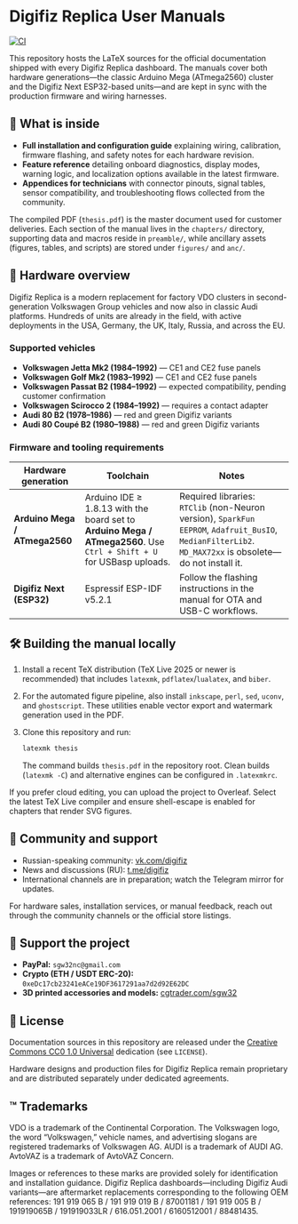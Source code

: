 # Digifiz Replica User Manuals

[![CI](https://github.com/Sgw32/DR_UserManuals/actions/workflows/main.yml/badge.svg)](https://github.com/Sgw32/DR_UserManuals/actions/workflows/main.yml)

This repository hosts the LaTeX sources for the official documentation shipped with every Digifiz Replica dashboard.  The manuals cover both hardware generations—the classic Arduino Mega (ATmega2560) cluster and the Digifiz Next ESP32-based units—and are kept in sync with the production firmware and wiring harnesses.

## 📘 What is inside

- **Full installation and configuration guide** explaining wiring, calibration, firmware flashing, and safety notes for each hardware revision.
- **Feature reference** detailing onboard diagnostics, display modes, warning logic, and localization options available in the latest firmware.
- **Appendices for technicians** with connector pinouts, signal tables, sensor compatibility, and troubleshooting flows collected from the community.

The compiled PDF (`thesis.pdf`) is the master document used for customer deliveries.  Each section of the manual lives in the `chapters/` directory, supporting data and macros reside in `preamble/`, while ancillary assets (figures, tables, and scripts) are stored under `figures/` and `anc/`.

## 🚗 Hardware overview

Digifiz Replica is a modern replacement for factory VDO clusters in second-generation Volkswagen Group vehicles and now also in classic Audi platforms.  Hundreds of units are already in the field, with active deployments in the USA, Germany, the UK, Italy, Russia, and across the EU.

### Supported vehicles

- **Volkswagen Jetta Mk2 (1984–1992)** — CE1 and CE2 fuse panels
- **Volkswagen Golf Mk2 (1983–1992)** — CE1 and CE2 fuse panels
- **Volkswagen Passat B2 (1984–1992)** — expected compatibility, pending customer confirmation
- **Volkswagen Scirocco 2 (1984–1992)** — requires a contact adapter
- **Audi 80 B2 (1978–1986)** — red and green Digifiz variants
- **Audi 80 Coupé B2 (1980–1988)** — red and green Digifiz variants

### Firmware and tooling requirements

| Hardware generation | Toolchain | Notes |
| --- | --- | --- |
| **Arduino Mega / ATmega2560** | Arduino IDE ≥ 1.8.13 with the board set to **Arduino Mega / ATmega2560**. Use `Ctrl + Shift + U` for USBasp uploads. | Required libraries: `RTClib` (non-Neuron version), `SparkFun EEPROM`, `Adafruit_BusIO`, `MedianFilterLib2`.  `MD_MAX72xx` is obsolete—do not install it. |
| **Digifiz Next (ESP32)** | Espressif ESP-IDF v5.2.1 | Follow the flashing instructions in the manual for OTA and USB-C workflows. |

## 🛠️ Building the manual locally

1. Install a recent TeX distribution (TeX Live 2025 or newer is recommended) that includes `latexmk`, `pdflatex`/`lualatex`, and `biber`.
2. For the automated figure pipeline, also install `inkscape`, `perl`, `sed`, `uconv`, and `ghostscript`.  These utilities enable vector export and watermark generation used in the PDF.
3. Clone this repository and run:

   ```sh
   latexmk thesis
   ```

   The command builds `thesis.pdf` in the repository root.  Clean builds (`latexmk -C`) and alternative engines can be configured in `.latexmkrc`.

If you prefer cloud editing, you can upload the project to Overleaf.  Select the latest TeX Live compiler and ensure shell-escape is enabled for chapters that render SVG figures.

## 🤝 Community and support

- Russian-speaking community: [vk.com/digifiz](https://vk.com/digifiz)
- News and discussions (RU): [t.me/digifiz](https://t.me/digifiz)
- International channels are in preparation; watch the Telegram mirror for updates.

For hardware sales, installation services, or manual feedback, reach out through the community channels or the official store listings.

## 💖 Support the project

- **PayPal:** `sgw32nc@gmail.com`
- **Crypto (ETH / USDT ERC-20):** `0xeDc17cb23241eACe19DF3617291aa7d2d92E62DC`
- **3D printed accessories and models:** [cgtrader.com/sgw32](https://www.cgtrader.com/sgw32)

## 🧾 License

Documentation sources in this repository are released under the [Creative Commons CC0 1.0 Universal](https://creativecommons.org/publicdomain/zero/1.0/) dedication (see `LICENSE`).

Hardware designs and production files for Digifiz Replica remain proprietary and are distributed separately under dedicated agreements.

## ™️ Trademarks

VDO is a trademark of the Continental Corporation.
The Volkswagen logo, the word “Volkswagen,” vehicle names, and advertising slogans are registered trademarks of Volkswagen AG.
AUDI is a trademark of AUDI AG.
AvtoVAZ is a trademark of AvtoVAZ Concern.

Images or references to these marks are provided solely for identification and installation guidance.  Digifiz Replica dashboards—including Digifiz Audi variants—are aftermarket replacements corresponding to the following OEM references: 191 919 065 B / 191 919 019 B / 87001181 / 191 919 005 B / 191919065B / 191919033LR / 616.051.2001 / 6160512001 / 88481435.
